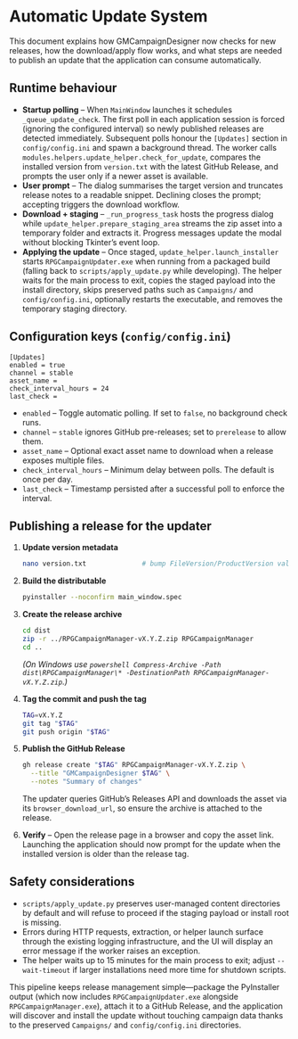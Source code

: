 # Automatic Update System

This document explains how GMCampaignDesigner now checks for new releases, how the download/apply flow works, and what steps are needed to publish an update that the application can consume automatically.

## Runtime behaviour

- **Startup polling** – When `MainWindow` launches it schedules `_queue_update_check`. The first poll in each application session is forced (ignoring the configured interval) so newly published releases are detected immediately. Subsequent polls honour the `[Updates]` section in `config/config.ini` and spawn a background thread. The worker calls `modules.helpers.update_helper.check_for_update`, compares the installed version from `version.txt` with the latest GitHub Release, and prompts the user only if a newer asset is available.
- **User prompt** – The dialog summarises the target version and truncates release notes to a readable snippet. Declining closes the prompt; accepting triggers the download workflow.
- **Download + staging** – `_run_progress_task` hosts the progress dialog while `update_helper.prepare_staging_area` streams the zip asset into a temporary folder and extracts it. Progress messages update the modal without blocking Tkinter’s event loop.
- **Applying the update** – Once staged, `update_helper.launch_installer` starts `RPGCampaignUpdater.exe` when running from a packaged build (falling back to `scripts/apply_update.py` while developing). The helper waits for the main process to exit, copies the staged payload into the install directory, skips preserved paths such as `Campaigns/` and `config/config.ini`, optionally restarts the executable, and removes the temporary staging directory.

## Configuration keys (`config/config.ini`)

```
[Updates]
enabled = true
channel = stable
asset_name =
check_interval_hours = 24
last_check =
```

- `enabled` – Toggle automatic polling. If set to `false`, no background check runs.
- `channel` – `stable` ignores GitHub pre-releases; set to `prerelease` to allow them.
- `asset_name` – Optional exact asset name to download when a release exposes multiple files.
- `check_interval_hours` – Minimum delay between polls. The default is once per day.
- `last_check` – Timestamp persisted after a successful poll to enforce the interval.

## Publishing a release for the updater

1. **Update version metadata**
   ```bash
   nano version.txt              # bump FileVersion/ProductVersion values
   ```

2. **Build the distributable**
   ```bash
   pyinstaller --noconfirm main_window.spec
   ```

3. **Create the release archive**
   ```bash
   cd dist
   zip -r ../RPGCampaignManager-vX.Y.Z.zip RPGCampaignManager
   cd ..
   ```
   *(On Windows use `powershell Compress-Archive -Path dist\RPGCampaignManager\* -DestinationPath RPGCampaignManager-vX.Y.Z.zip`.)*

4. **Tag the commit and push the tag**
   ```bash
   TAG=vX.Y.Z
   git tag "$TAG"
   git push origin "$TAG"
   ```

5. **Publish the GitHub Release**
   ```bash
   gh release create "$TAG" RPGCampaignManager-vX.Y.Z.zip \
     --title "GMCampaignDesigner $TAG" \
     --notes "Summary of changes"
   ```
   The updater queries GitHub’s Releases API and downloads the asset via its `browser_download_url`, so ensure the archive is attached to the release.

6. **Verify** – Open the release page in a browser and copy the asset link. Launching the application should now prompt for the update when the installed version is older than the release tag.

## Safety considerations

- `scripts/apply_update.py` preserves user-managed content directories by default and will refuse to proceed if the staging payload or install root is missing.
- Errors during HTTP requests, extraction, or helper launch surface through the existing logging infrastructure, and the UI will display an error message if the worker raises an exception.
- The helper waits up to 15 minutes for the main process to exit; adjust `--wait-timeout` if larger installations need more time for shutdown scripts.

This pipeline keeps release management simple—package the PyInstaller output (which now includes `RPGCampaignUpdater.exe` alongside `RPGCampaignManager.exe`), attach it to a GitHub Release, and the application will discover and install the update without touching campaign data thanks to the preserved `Campaigns/` and `config/config.ini` directories.
